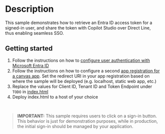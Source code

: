 # Description

This sample demonstrates how to retrieve an Entra ID access token for a signed-in user, and share the token with Copilot Studio over Direct Line, thus enabling seamless SSO.

## Getting started

1. Follow the instructions on how to [configure user authentication with Microsoft Entra ID](https://learn.microsoft.com/en-us/microsoft-copilot-studio/)
2. Follow the instructions on how to configure a second [app registration for a canvas app](https://learn.microsoft.com/en-us/microsoft-copilot-studio/configure-sso?tabs=webApp). Set the redirect URI in your app registration based on where the sample will be deployed (e.g. localhost, static web app, etc.)
3. Replace the values for Client ID, Tenant ID and Token Endpoint under `TODO` in [index.html](./index.html)
4. Deploy index.html to a host of your choice

<br>

> **IMPORTANT:** This sample requires users to click on a sign-in button. This behavior is just for demonstration purposes, while in production, the initial sign-in should be managed by your application.
